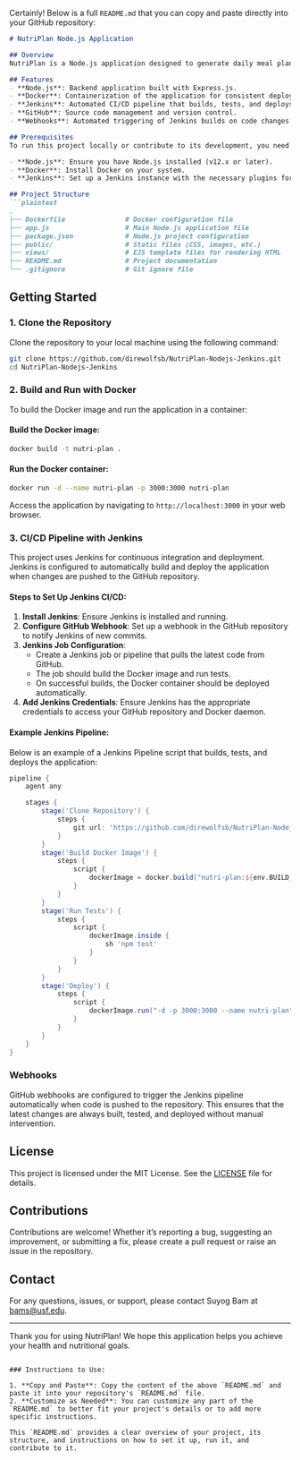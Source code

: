 Certainly! Below is a full `README.md` that you can copy and paste directly into your GitHub repository:

```markdown
# NutriPlan Node.js Application

## Overview
NutriPlan is a Node.js application designed to generate daily meal plans based on a target calorie intake. The project leverages modern CI/CD practices, using Jenkins for continuous integration and deployment, Docker for containerization, and GitHub for version control. The system is triggered automatically using GitHub webhooks, ensuring that the latest code is always tested and deployed efficiently.

## Features
- **Node.js**: Backend application built with Express.js.
- **Docker**: Containerization of the application for consistent deployment across environments.
- **Jenkins**: Automated CI/CD pipeline that builds, tests, and deploys the application.
- **GitHub**: Source code management and version control.
- **Webhooks**: Automated triggering of Jenkins builds on code changes in the GitHub repository.

## Prerequisites
To run this project locally or contribute to its development, you need to have the following installed:

- **Node.js**: Ensure you have Node.js installed (v12.x or later).
- **Docker**: Install Docker on your system.
- **Jenkins**: Set up a Jenkins instance with the necessary plugins for GitHub integration and Docker support.

## Project Structure
```plaintext
.
├── Dockerfile               # Docker configuration file
├── app.js                   # Main Node.js application file
├── package.json             # Node.js project configuration
├── public/                  # Static files (CSS, images, etc.)
├── views/                   # EJS template files for rendering HTML
├── README.md                # Project documentation
└── .gitignore               # Git ignore file
```

## Getting Started

### 1. Clone the Repository
Clone the repository to your local machine using the following command:

```bash
git clone https://github.com/direwolfsb/NutriPlan-Nodejs-Jenkins.git
cd NutriPlan-Nodejs-Jenkins
```

### 2. Build and Run with Docker
To build the Docker image and run the application in a container:

#### Build the Docker image:
```bash
docker build -t nutri-plan .
```

#### Run the Docker container:
```bash
docker run -d --name nutri-plan -p 3000:3000 nutri-plan
```

Access the application by navigating to `http://localhost:3000` in your web browser.

### 3. CI/CD Pipeline with Jenkins
This project uses Jenkins for continuous integration and deployment. Jenkins is configured to automatically build and deploy the application when changes are pushed to the GitHub repository.

#### Steps to Set Up Jenkins CI/CD:
1. **Install Jenkins**: Ensure Jenkins is installed and running.
2. **Configure GitHub Webhook**: Set up a webhook in the GitHub repository to notify Jenkins of new commits.
3. **Jenkins Job Configuration**:
    - Create a Jenkins job or pipeline that pulls the latest code from GitHub.
    - The job should build the Docker image and run tests.
    - On successful builds, the Docker container should be deployed automatically.
4. **Add Jenkins Credentials**: Ensure Jenkins has the appropriate credentials to access your GitHub repository and Docker daemon.

#### Example Jenkins Pipeline:
Below is an example of a Jenkins Pipeline script that builds, tests, and deploys the application:

```groovy
pipeline {
    agent any

    stages {
        stage('Clone Repository') {
            steps {
                git url: 'https://github.com/direwolfsb/NutriPlan-Nodejs-Jenkins.git', credentialsId: 'github-jenkins'
            }
        }
        stage('Build Docker Image') {
            steps {
                script {
                    dockerImage = docker.build("nutri-plan:${env.BUILD_ID}")
                }
            }
        }
        stage('Run Tests') {
            steps {
                script {
                    dockerImage.inside {
                        sh 'npm test'
                    }
                }
            }
        }
        stage('Deploy') {
            steps {
                script {
                    dockerImage.run("-d -p 3000:3000 --name nutri-plan")
                }
            }
        }
    }
}
```

### Webhooks
GitHub webhooks are configured to trigger the Jenkins pipeline automatically when code is pushed to the repository. This ensures that the latest changes are always built, tested, and deployed without manual intervention.

## License
This project is licensed under the MIT License. See the [LICENSE](LICENSE) file for details.

## Contributions
Contributions are welcome! Whether it’s reporting a bug, suggesting an improvement, or submitting a fix, please create a pull request or raise an issue in the repository.

## Contact
For any questions, issues, or support, please contact Suyog Bam at [bams@usf.edu](mailto:bams@usf.edu).

---

Thank you for using NutriPlan! We hope this application helps you achieve your health and nutritional goals.
```

### Instructions to Use:

1. **Copy and Paste**: Copy the content of the above `README.md` and paste it into your repository's `README.md` file.
2. **Customize as Needed**: You can customize any part of the `README.md` to better fit your project's details or to add more specific instructions.

This `README.md` provides a clear overview of your project, its structure, and instructions on how to set it up, run it, and contribute to it.
